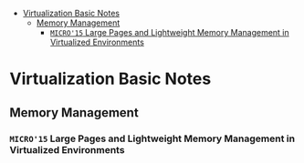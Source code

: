 <!-- TOC -->

- [Virtualization Basic Notes](#virtualization-basic-notes)
    - [Memory Management](#memory-management)
        - [`MICRO'15` Large Pages and Lightweight Memory Management in Virtualized Environments](#micro15-large-pages-and-lightweight-memory-management-in-virtualized-environments)

<!-- /TOC -->

# Virtualization Basic Notes

## Memory Management

### `MICRO'15` Large Pages and Lightweight Memory Management in Virtualized Environments

